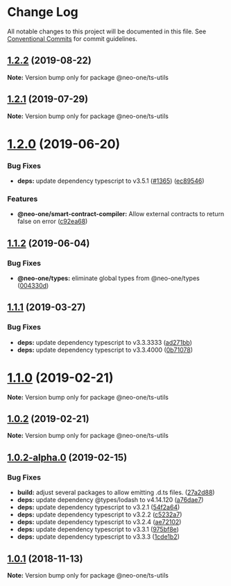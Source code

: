 # Change Log

All notable changes to this project will be documented in this file.
See [Conventional Commits](https://conventionalcommits.org) for commit guidelines.

## [1.2.2](https://github.com/neo-one-suite/neo-one/compare/@neo-one/ts-utils@1.2.1...@neo-one/ts-utils@1.2.2) (2019-08-22)

**Note:** Version bump only for package @neo-one/ts-utils





## [1.2.1](https://github.com/neo-one-suite/neo-one/compare/@neo-one/ts-utils@1.2.0...@neo-one/ts-utils@1.2.1) (2019-07-29)

**Note:** Version bump only for package @neo-one/ts-utils





# [1.2.0](https://github.com/neo-one-suite/neo-one/compare/@neo-one/ts-utils@1.1.2...@neo-one/ts-utils@1.2.0) (2019-06-20)


### Bug Fixes

* **deps:** update dependency typescript to v3.5.1 ([#1365](https://github.com/neo-one-suite/neo-one/issues/1365)) ([ec89546](https://github.com/neo-one-suite/neo-one/commit/ec89546))


### Features

* **@neo-one/smart-contract-compiler:** Allow external contracts to return false on error ([c92ea68](https://github.com/neo-one-suite/neo-one/commit/c92ea68))





## [1.1.2](https://github.com/neo-one-suite/neo-one/compare/@neo-one/ts-utils@1.1.1...@neo-one/ts-utils@1.1.2) (2019-06-04)


### Bug Fixes

* **@neo-one/types:** eliminate global types from @neo-one/types ([004330d](https://github.com/neo-one-suite/neo-one/commit/004330d))





## [1.1.1](https://github.com/neo-one-suite/neo-one/compare/@neo-one/ts-utils@1.1.0...@neo-one/ts-utils@1.1.1) (2019-03-27)


### Bug Fixes

* **deps:** update dependency typescript to v3.3.3333 ([ad271bb](https://github.com/neo-one-suite/neo-one/commit/ad271bb))
* **deps:** update dependency typescript to v3.3.4000 ([0b71078](https://github.com/neo-one-suite/neo-one/commit/0b71078))





# [1.1.0](https://github.com/neo-one-suite/neo-one/compare/@neo-one/ts-utils@1.0.2...@neo-one/ts-utils@1.1.0) (2019-02-21)

**Note:** Version bump only for package @neo-one/ts-utils





## [1.0.2](https://github.com/neo-one-suite/neo-one/compare/@neo-one/ts-utils@1.0.2-alpha.0...@neo-one/ts-utils@1.0.2) (2019-02-21)

**Note:** Version bump only for package @neo-one/ts-utils





## [1.0.2-alpha.0](https://github.com/neo-one-suite/neo-one/compare/@neo-one/ts-utils@1.0.1...@neo-one/ts-utils@1.0.2-alpha.0) (2019-02-15)


### Bug Fixes

* **build:** adjust several packages to allow emitting .d.ts files. ([27a2d88](https://github.com/neo-one-suite/neo-one/commit/27a2d88))
* **deps:** update dependency @types/lodash to v4.14.120 ([a76dae7](https://github.com/neo-one-suite/neo-one/commit/a76dae7))
* **deps:** update dependency typescript to v3.2.1 ([54f2a64](https://github.com/neo-one-suite/neo-one/commit/54f2a64))
* **deps:** update dependency typescript to v3.2.2 ([c5232a7](https://github.com/neo-one-suite/neo-one/commit/c5232a7))
* **deps:** update dependency typescript to v3.2.4 ([ae72102](https://github.com/neo-one-suite/neo-one/commit/ae72102))
* **deps:** update dependency typescript to v3.3.1 ([975bf8e](https://github.com/neo-one-suite/neo-one/commit/975bf8e))
* **deps:** update dependency typescript to v3.3.3 ([1cde1b2](https://github.com/neo-one-suite/neo-one/commit/1cde1b2))





## [1.0.1](https://github.com/neo-one-suite/neo-one/compare/@neo-one/ts-utils@1.0.0...@neo-one/ts-utils@1.0.1) (2018-11-13)

**Note:** Version bump only for package @neo-one/ts-utils
